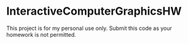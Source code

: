 # InteractiveComputerGraphicsHW
This project is for my personal use only. Submit this code as your homework is not permitted.
